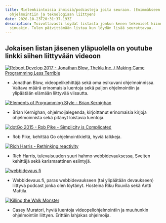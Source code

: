 ```yaml
---
title: Mielenkiintoisia ihmisiä/podcasteja joita seuraan. (Enimmäkseen
  ohjelmointiin ja teknologiaan liittyen)
date: 2020-10-23T20:31:37.193Z
description: Toivottavasti löydät listasta jonkun kenen tekemiset kiinnostavat
  sinuakin. Tulen päivittämään listaa kun löydän lisää seurattavaa.
---
```

## Jokaisen listan jäsenen yläpuolella on youtube linkki siihen liittyvään videoon

[![Reboot Develop 2017 - Jonathan Blow, Thekla Inc. / Making Game Programming Less Terrible](https://img.youtube.com/vi/De0Am_QcZiQ/0.jpg)](http://www.youtube.com/watch?v=De0Am_QcZiQ "Reboot Develop 2017 - Jonathan Blow, Thekla Inc. / Making Game Programming Less Terrible")

* Jonathan Blow, videopelikehittäjä sekä oma esikuvani ohjelmoinnissa. Valtava määrä erinomaisia luentoja sekä paljon ohjelmointiin ja ylipäätään elämään liittyvää viisautta.

[![Elements of Programming Style - Brian Kernighan](https://img.youtube.com/vi/8SUkrR7ZfTA/0.jpg)](http://www.youtube.com/watch?v=8SUkrR7ZfTA "Elements of Programming Style - Brian Kernighan")

* Brian Kernighan, ohjelmoijalegenda, kirjoittanut erinomaisia kirjoja ohjelmoinnista sekä pitänyt loistavia luentoja.

[![dotGo 2015 - Rob Pike - Simplicity is Complicated](https://img.youtube.com/vi/rFejpH_tAHM/0.jpg)](http://www.youtube.com/watch?v=rFejpH_tAHM "dotGo 2015 - Rob Pike - Simplicity is Complicated")

* Rob Pike, kehittää Go ohjelmointikieltä, hyviä talkkeja.

[![Rich Harris - Rethinking reactivity](https://img.youtube.com/vi/AdNJ3fydeao/0.jpg)](http://www.youtube.com/watch?v=AdNJ3fydeao "Rich Harris - Rethinking reactivity")

* Rich Harris, tulevaisuuden suuri hahmo webbidevauksessa, Svelten kehittäjä sekä karismaattinen esiintyjä.

[![webbidevaus.fi](https://is2-ssl.mzstatic.com/image/thumb/Podcasts113/v4/22/4d/32/224d3240-224a-7753-74f3-b9ae7a10d0f4/mza_18336116237879910484.jpg/1200x630wp.png)](https://webbidevaus.fi "webbidevaus.fi")
* Webbidevaus.fi, paras webbidevaukseen (tai ylipäätään devaukseen) liittyvä podcast jonka olen löytänyt. Hosteina Riku Rouvila sekä Antti Mattila.

[![Killing the Walk Monster](https://img.youtube.com/vi/YE8MVNMzpbo/0.jpg)](http://www.youtube.com/watch?v=YE8MVNMzpbo "Killing the Walk Monster")
* Casey Muratori, hyviä luentoja videopeliohjelmointiin ja muuhunkin ohjelmointiin liittyen. Erittäin lahjakas ohjelmoija.